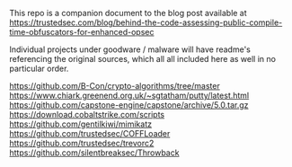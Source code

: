 This repo is a companion document to the blog post available at https://trustedsec.com/blog/behind-the-code-assessing-public-compile-time-obfuscators-for-enhanced-opsec

Individual projects under goodware / malware will have readme's referencing the original sources, which all all included here as well in no particular order.

https://github.com/B-Con/crypto-algorithms/tree/master  
https://www.chiark.greenend.org.uk/~sgtatham/putty/latest.html  
https://github.com/capstone-engine/capstone/archive/5.0.tar.gz  
https://download.cobaltstrike.com/scripts  
https://github.com/gentilkiwi/mimikatz  
https://github.com/trustedsec/COFFLoader  
https://github.com/trustedsec/trevorc2  
https://github.com/silentbreaksec/Throwback  

